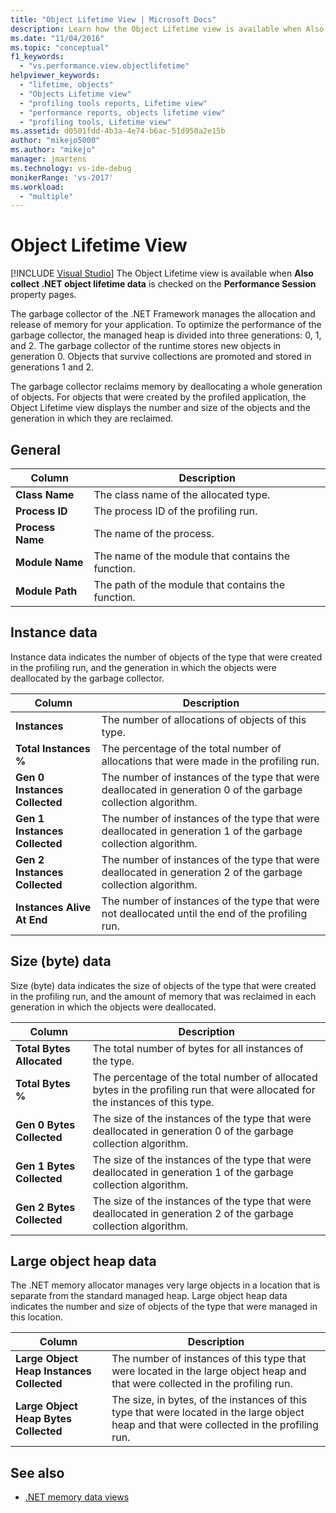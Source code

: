 ```yaml
---
title: "Object Lifetime View | Microsoft Docs"
description: Learn how the Object Lifetime view is available when Also collect .NET object lifetime data is checked on the Performance Session property pages.
ms.date: "11/04/2016"
ms.topic: "conceptual"
f1_keywords:
  - "vs.performance.view.objectlifetime"
helpviewer_keywords:
  - "lifetime, objects"
  - "Objects Lifetime view"
  - "profiling tools reports, Lifetime view"
  - "performance reports, objects lifetime view"
  - "profiling tools, Lifetime view"
ms.assetid: d0501fdd-4b3a-4e74-b6ac-51d950a2e15b
author: "mikejo5000"
ms.author: "mikejo"
manager: jmartens
ms.technology: vs-ide-debug
monikerRange: 'vs-2017'
ms.workload:
  - "multiple"
---
```

# Object Lifetime View

 [!INCLUDE [Visual Studio](~/includes/applies-to-version/vs-not-mac.md)]
The Object Lifetime view is available when **Also collect .NET object lifetime data** is checked on the **Performance Session** property pages.

 The garbage collector of the .NET Framework manages the allocation and release of memory for your application. To optimize the performance of the garbage collector, the managed heap is divided into three generations: 0, 1, and 2. The  garbage collector of the runtime stores new objects in generation 0. Objects that survive collections are promoted and stored in generations 1 and 2.

 The garbage collector reclaims memory by deallocating a whole generation of objects. For objects that were created by the profiled application, the Object Lifetime view displays the number and size of the objects and the generation in which they are reclaimed.

## General

|Column|Description|
|------------|-----------------|
|**Class Name**|The class name of the allocated type.|
|**Process ID**|The process ID of the profiling run.|
|**Process Name**|The name of the process.|
|**Module Name**|The name of the module that contains the function.|
|**Module Path**|The path of the module that contains the function.|

## Instance data
 Instance data indicates the number of objects of the type that were created in the profiling run, and the generation in which the objects were deallocated by the garbage collector.

|Column|Description|
|------------|-----------------|
|**Instances**|The number of allocations of objects of this type.|
|**Total Instances %**|The percentage of the total number of allocations that were made in the profiling run.|
|**Gen 0 Instances Collected**|The number of instances of the type that were deallocated in generation 0 of the garbage collection algorithm.|
|**Gen 1 Instances Collected**|The number of instances of the type that were deallocated in generation 1 of the garbage collection algorithm.|
|**Gen 2 Instances Collected**|The number of instances of the type that were deallocated in generation 2 of the garbage collection algorithm.|
|**Instances Alive At End**|The number of instances of the type that were not deallocated until the end of the profiling run.|

## Size (byte) data
 Size (byte) data indicates the size of objects of the type that were created in the profiling run, and the amount of memory that was reclaimed in each generation in which the objects were deallocated.

|Column|Description|
|------------|-----------------|
|**Total Bytes Allocated**|The total number of bytes for all instances of the type.|
|**Total Bytes %**|The percentage of the total number of allocated bytes in the profiling run that were allocated for the instances of this type.|
|**Gen 0 Bytes Collected**|The size of the instances of the type that were deallocated in generation 0 of the garbage collection algorithm.|
|**Gen 1 Bytes Collected**|The size of the instances of the type that were deallocated in generation 1 of the garbage collection algorithm.|
|**Gen 2 Bytes Collected**|The size of the instances of the type that were deallocated in generation 2 of the garbage collection algorithm.|

## Large object heap data
 The .NET memory allocator manages very large objects in a location that is separate from the standard managed heap. Large object heap data indicates the number and size of objects of the type that were managed in this location.

|Column|Description|
|------------|-----------------|
|**Large Object Heap Instances Collected**|The number of instances of this type that were located in the large object heap and that were collected in the profiling run.|
|**Large Object Heap Bytes Collected**|The size, in bytes, of the instances of this type that were located in the large object heap and that were collected in the profiling run.|

## See also
- [.NET memory data views](../profiling/dotnet-memory-data-views.md)
